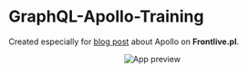 # GraphQL-Apollo-Training

Created especially for [blog post](https://www.frontlive.pl/graphql-apollo/) about Apollo on **Frontlive.pl**.

<p align="center">
<img src="https://i.ibb.co/VxnNSNt/Apollo-app.png"  alt="App preview">
</p>
